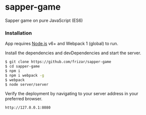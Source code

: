 # sapper-game
Sapper game on pure JavaScript (ES6)

### Installation

App requires [Node.js](https://nodejs.org/) v6+ and Webpack 1 (global) to run.

Install the dependencies and devDependencies and start the server.

```sh
$ git clone https://github.com/frizar/sapper-game
$ cd sapper-game
$ npm i
$ npm i webpack -g
$ webpack
$ node server/server
```

Verify the deployment by navigating to your server address in your preferred browser.

```sh
http://127.0.0.1:8080
```
